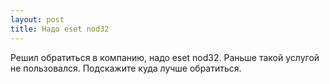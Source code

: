 ```yaml
---
layout: post 
title: Надо eset nod32 
--- 
```

Решил обратиться в компанию, надо eset nod32. Раньше такой услугой не пользовался. Подскажите куда лучше обратиться.